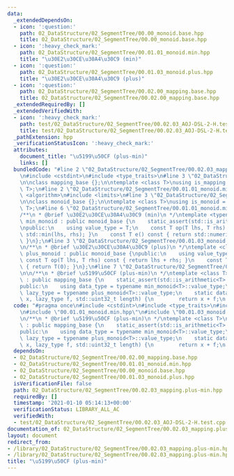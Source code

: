 ```yaml
---
data:
  _extendedDependsOn:
  - icon: ':question:'
    path: 02_DataStructure/02_SegmentTree/00.00_monoid.base.hpp
    title: 02_DataStructure/02_SegmentTree/00.00_monoid.base.hpp
  - icon: ':heavy_check_mark:'
    path: 02_DataStructure/02_SegmentTree/00.01.01_monoid.min.hpp
    title: "\u30E2\u30CE\u30A4\u30C9 (min)"
  - icon: ':question:'
    path: 02_DataStructure/02_SegmentTree/00.01.03_monoid.plus.hpp
    title: "\u30E2\u30CE\u30A4\u30C9 (plus)"
  - icon: ':question:'
    path: 02_DataStructure/02_SegmentTree/00.02.00_mapping.base.hpp
    title: 02_DataStructure/02_SegmentTree/00.02.00_mapping.base.hpp
  _extendedRequiredBy: []
  _extendedVerifiedWith:
  - icon: ':heavy_check_mark:'
    path: test/02_DataStructure/02_SegmentTree/00.02.03_AOJ-DSL-2-H.test.cpp
    title: test/02_DataStructure/02_SegmentTree/00.02.03_AOJ-DSL-2-H.test.cpp
  _pathExtension: hpp
  _verificationStatusIcon: ':heavy_check_mark:'
  attributes:
    document_title: "\u5199\u50CF (plus-min)"
    links: []
  bundledCode: "#line 2 \"02_DataStructure/02_SegmentTree/00.02.03_mapping.plus-min.hpp\"\
    \n#include <cstdint>\n#include <type_traits>\n#line 3 \"02_DataStructure/02_SegmentTree/00.02.00_mapping.base.hpp\"\
    \n\nclass mapping_base {};\n\ntemplate <class T>\nusing is_mapping = std::is_base_of<mapping_base,\
    \ T>;\n#line 2 \"02_DataStructure/02_SegmentTree/00.01.01_monoid.min.hpp\"\n#include\
    \ <algorithm>\n#include <limits>\n#line 3 \"02_DataStructure/02_SegmentTree/00.00_monoid.base.hpp\"\
    \n\nclass monoid_base {};\n\ntemplate <class T>\nusing is_monoid = std::is_base_of<monoid_base,\
    \ T>;\n#line 6 \"02_DataStructure/02_SegmentTree/00.01.01_monoid.min.hpp\"\n\n\
    /**\n * @brief \u30E2\u30CE\u30A4\u30C9 (min)\n */\ntemplate <typename T>\nclass\
    \ min_monoid : public monoid_base {\n    static_assert(std::is_arithmetic<T>::value);\n\
    \npublic:\n    using value_type = T;\n    const T op(T lhs, T rhs) const { return\
    \ std::min(lhs, rhs); }\n    const T e() const { return std::numeric_limits<T>::max();\
    \ }\n};\n#line 3 \"02_DataStructure/02_SegmentTree/00.01.03_monoid.plus.hpp\"\n\
    \n/**\n * @brief \u30E2\u30CE\u30A4\u30C9 (plus)\n */\ntemplate <class T>\nclass\
    \ plus_monoid : public monoid_base {\npublic:\n    using value_type = T;\n   \
    \ const T op(T lhs, T rhs) const { return lhs + rhs; }\n    const T e() const\
    \ { return T(0); }\n};\n#line 7 \"02_DataStructure/02_SegmentTree/00.02.03_mapping.plus-min.hpp\"\
    \n\n/**\n * @brief \u5199\u50CF (plus-min)\n */\ntemplate <class T>\nclass plus_min_mapping\
    \ : public mapping_base {\n    static_assert(std::is_arithmetic<T>::value);\n\n\
    public:\n    using data_type = typename min_monoid<T>::value_type;\n    using\
    \ lazy_type = typename plus_monoid<T>::value_type;\n    static data_type op(data_type\
    \ x, lazy_type f, std::uint32_t length) {\n        return x + f;\n    }\n};\n"
  code: "#pragma once\n#include <cstdint>\n#include <type_traits>\n#include \"00.02.00_mapping.base.hpp\"\
    \n#include \"00.01.01_monoid.min.hpp\"\n#include \"00.01.03_monoid.plus.hpp\"\n\
    \n/**\n * @brief \u5199\u50CF (plus-min)\n */\ntemplate <class T>\nclass plus_min_mapping\
    \ : public mapping_base {\n    static_assert(std::is_arithmetic<T>::value);\n\n\
    public:\n    using data_type = typename min_monoid<T>::value_type;\n    using\
    \ lazy_type = typename plus_monoid<T>::value_type;\n    static data_type op(data_type\
    \ x, lazy_type f, std::uint32_t length) {\n        return x + f;\n    }\n};"
  dependsOn:
  - 02_DataStructure/02_SegmentTree/00.02.00_mapping.base.hpp
  - 02_DataStructure/02_SegmentTree/00.01.01_monoid.min.hpp
  - 02_DataStructure/02_SegmentTree/00.00_monoid.base.hpp
  - 02_DataStructure/02_SegmentTree/00.01.03_monoid.plus.hpp
  isVerificationFile: false
  path: 02_DataStructure/02_SegmentTree/00.02.03_mapping.plus-min.hpp
  requiredBy: []
  timestamp: '2021-01-10 05:14:13+00:00'
  verificationStatus: LIBRARY_ALL_AC
  verifiedWith:
  - test/02_DataStructure/02_SegmentTree/00.02.03_AOJ-DSL-2-H.test.cpp
documentation_of: 02_DataStructure/02_SegmentTree/00.02.03_mapping.plus-min.hpp
layout: document
redirect_from:
- /library/02_DataStructure/02_SegmentTree/00.02.03_mapping.plus-min.hpp
- /library/02_DataStructure/02_SegmentTree/00.02.03_mapping.plus-min.hpp.html
title: "\u5199\u50CF (plus-min)"
---
```

